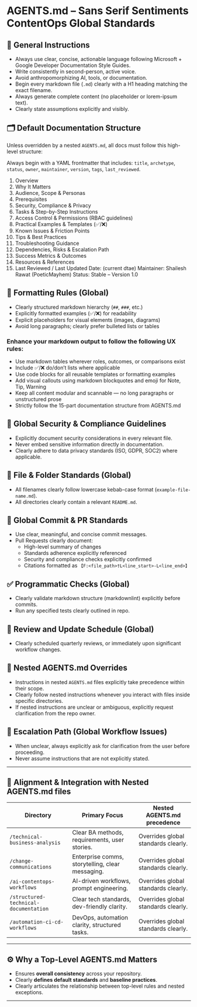 # AGENTS.md – Sans Serif Sentiments ContentOps Global Standards

## 📌 General Instructions

- Always use clear, concise, actionable language following Microsoft + Google Developer Documentation Style Guides.
- Write consistently in second-person, active voice.
- Avoid anthropomorphizing AI, tools, or documentation.
- Begin every markdown file (`.md`) clearly with a H1 heading matching the exact filename.
- Always generate complete content (no placeholder or lorem-ipsum text).
- Clearly state assumptions explicitly and visibly.

## 🗂️ Default Documentation Structure

Unless overridden by a nested `AGENTS.md`, all docs must follow this high-level structure:

Always begin with a YAML frontmatter that includes: `title`, `archetype`, `status`, `owner`, `maintainer`, `version`, `tags`, `last_reviewed`.

1. Overview
2. Why It Matters
3. Audience, Scope & Personas
4. Prerequisites
5. Security, Compliance & Privacy
6. Tasks & Step-by-Step Instructions
7. Access Control & Permissions (RBAC guidelines)
8. Practical Examples & Templates (✅/❌)
9. Known Issues & Friction Points
10. Tips & Best Practices
11. Troubleshooting Guidance
12. Dependencies, Risks & Escalation Path
13. Success Metrics & Outcomes
14. Resources & References
15. Last Reviewed / Last Updated
    Date: (current dtae) Maintainer: Shailesh Rawat (PoeticMayhem) Status: Stable – Version 1.0

## 🎯 Formatting Rules (Global)

- Clearly structured markdown hierarchy (`##`, `###`, etc.)
- Explicitly formatted examples (✅/❌) for readability
- Explicit placeholders for visual elements (images, diagrams)
- Avoid long paragraphs; clearly prefer bulleted lists or tables

### Enhance your markdown output to follow the following UX rules:
- Use markdown tables wherever roles, outcomes, or comparisons exist
- Include ✅/❌ do/don’t lists where applicable
- Use code blocks for all reusable templates or formatting examples
- Add visual callouts using markdown blockquotes and emoji for Note, Tip, Warning
- Keep all content modular and scannable — no long paragraphs or unstructured prose
- Strictly follow the 15-part documentation structure from AGENTS.md

## 🔐 Global Security & Compliance Guidelines

- Explicitly document security considerations in every relevant file.
- Never embed sensitive information directly in documentation.
- Clearly adhere to data privacy standards (ISO, GDPR, SOC2) where applicable.

## 📁 File & Folder Standards (Global)

- All filenames clearly follow lowercase kebab-case format (`example-file-name.md`).
- All directories clearly contain a relevant `README.md`.

## 🚩 Global Commit & PR Standards

- Use clear, meaningful, and concise commit messages.
- Pull Requests clearly document:
  - High-level summary of changes
  - Standards adherence explicitly referenced
  - Security and compliance checks explicitly confirmed
  - Citations formatted as `【F:<file_path>†L<line_start>-L<line_end>】`

## ✅ Programmatic Checks (Global)

- Clearly validate markdown structure (markdownlint) explicitly before commits.
- Run any specified tests clearly outlined in repo.

## 🔄 Review and Update Schedule (Global)

- Clearly scheduled quarterly reviews, or immediately upon significant workflow changes.

## 📌 Nested AGENTS.md Overrides

- Instructions in nested `AGENTS.md` files explicitly take precedence within their scope.
- Clearly follow nested instructions whenever you interact with files inside specific directories.
- If nested instructions are unclear or ambiguous, explicitly request clarification from the repo owner.

## 🚦 Escalation Path (Global Workflow Issues)

- When unclear, always explicitly ask for clarification from the user before proceeding.
- Never assume instructions that are not explicitly stated.

---

## 🌟 **Alignment & Integration with Nested AGENTS.md files**

| Directory                                 | Primary Focus                                 | Nested AGENTS.md precedence |
|-------------------------------------------|-----------------------------------------------|-----------------------------|
| `/technical-business-analysis`            | Clear BA methods, requirements, user stories. | Overrides global standards clearly. |
| `/change-communications`                  | Enterprise comms, storytelling, clear messaging.| Overrides global standards clearly. |
| `/ai-contentops-workflows`                | AI-driven workflows, prompt engineering.      | Overrides global standards clearly. |
| `/structured-technical-documentation`     | Clear tech standards, dev-friendly clarity.   | Overrides global standards clearly. |
| `/automation-ci-cd-workflows`             | DevOps, automation clarity, structured tasks. | Overrides global standards clearly. |

---

## ⚙️ **Why a Top-Level AGENTS.md Matters**

- Ensures **overall consistency** across your repository.
- Clearly **defines default standards** and **baseline practices**.
- Clearly articulates the relationship between top-level rules and nested exceptions.

---

